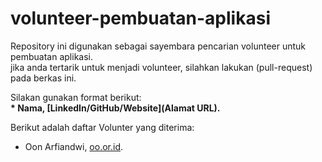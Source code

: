 # volunteer-pembuatan-aplikasi
Repository ini digunakan sebagai sayembara pencarian volunteer untuk pembuatan aplikasi.<br>
jika anda tertarik untuk menjadi volunteer, silahkan lakukan (pull-request) pada berkas ini. <br>

Silakan gunakan format berikut:<br>
**\* Nama, [LinkedIn/GitHub/Website](Alamat URL).**  

Berikut adalah daftar Volunter yang diterima:
* Oon Arfiandwi, [oo.or.id](https://oo.or.id).

